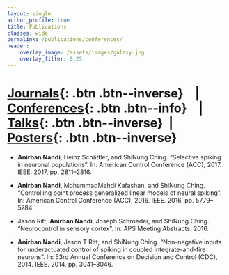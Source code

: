 ```yaml
---
layout: single
author_profile: true
title: Publications
classes: wide
permalink: /publications/conferences/
header:
    overlay_image: /assets/images/galaxy.jpg
    overlay_filter: 0.25
---
```


# [Journals](/publications/journals/){: .btn .btn--inverse} &nbsp;  &nbsp;| &nbsp; &nbsp;  [Conferences](/publications/conferences/){: .btn .btn--info} &nbsp;  &nbsp;| &nbsp; [Talks](/publications/talks/){: .btn .btn--inverse} &nbsp;|&nbsp; &nbsp;  [Posters](/publications/posters/){: .btn .btn--inverse}

* **Anirban Nandi**, Heinz Schättler, and ShiNung Ching. “Selective spiking in neuronal populations”. In: American Control Conference (ACC), 2017. IEEE. 2017, pp. 2811–2816. <a href="https://doi.org/10.23919/ACC.2017.7963377"><i class="ai ai-doi ai-1.5x" style="color:black;"></i></a>

* **Anirban Nandi**, MohammadMehdi Kafashan, and ShiNung Ching. “Controlling point process generalized
linear models of neural spiking”. In: American Control Conference (ACC), 2016. IEEE. 2016,
pp. 5779–5784. <a href="https://doi.org/10.1109/ACC.2016.7526575"><i class="ai ai-doi ai-1.5x" style="color:black;"></i></a>

* Jason Ritt, **Anirban Nandi**, Joseph Schroeder, and ShiNung Ching. “Neurocontrol in sensory cortex”. In: APS Meeting Abstracts. 2016.

* **Anirban Nandi**, Jason T Ritt, and ShiNung Ching. “Non-negative inputs for underactuated control of
spiking in coupled integrate-and-fire neurons”. In: 53rd Annual Conference on Decision and Control
(CDC), 2014. IEEE. 2014, pp. 3041–3046.<a href="https://doi.org/10.1109/CDC.2014.7039857"><i class="ai ai-doi ai-1.5x" style="color:black;"></i></a>
